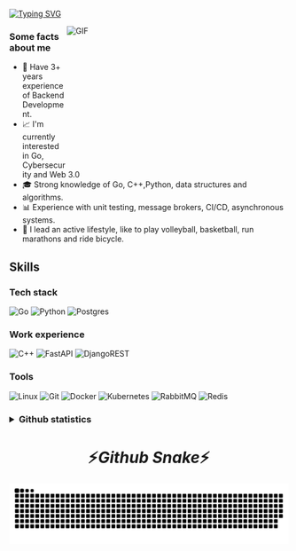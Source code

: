 [![Typing SVG](https://readme-typing-svg.herokuapp.com?font=Fira+Code&size=25&duration=3000&pause=650&color=2983FF&random=false&width=750&height=100&lines=Hi+there%2C+I'm+German!;Backend+developer+and+Computer+Science+student)](https://git.io/typing-svg)

<img align="right" height="250px" width="400px" alt="GIF" src="https://media.giphy.com/media/3FjEPbKqEPhPpmC8uY/giphy.gif" />
<p align="center">
  <h3> Some facts about me</h3>
</p>

- 👔 Have 3+ years experience of Backend Development.
- 📈 I'm currently interested in Go, Cybersecurity and Web 3.0
- 🎓 Strong knowledge of Go, C++,Python, data structures and algorithms.
- 📊 Experience with unit testing, message brokers, CI/CD, asynchronous systems.
- 🚴 I lead an active lifestyle, like to play volleyball, basketball, run marathons and ride bicycle.

## Skills

### Tech stack

![Go](https://img.shields.io/badge/go-%2300ADD8.svg?style=for-the-badge&logo=go&logoColor=white)
![Python](https://img.shields.io/badge/python-3670A0?style=for-the-badge&logo=python&logoColor=ffdd54)
![Postgres](https://img.shields.io/badge/postgres-%23316192.svg?style=for-the-badge&logo=postgresql&logoColor=white)

### Work experience

![C++](https://img.shields.io/badge/c++-%2300599C.svg?style=for-the-badge&logo=c%2B%2B&logoColor=white)
![FastAPI](https://img.shields.io/badge/FastAPI-005571?style=for-the-badge&logo=fastapi)
![DjangoREST](https://img.shields.io/badge/DJANGO-REST-ff1709?style=for-the-badge&logo=django&logoColor=white&color=ff1709&labelColor=gray)

### Tools

![Linux](https://img.shields.io/badge/Linux-FCC624?style=for-the-badge&logo=linux&logoColor=black)
![Git](https://img.shields.io/badge/git-%23F05033.svg?style=for-the-badge&logo=git&logoColor=white)
![Docker](https://img.shields.io/badge/docker-%230db7ed.svg?style=for-the-badge&logo=docker&logoColor=white)
![Kubernetes](https://img.shields.io/badge/kubernetes-%23326ce5.svg?style=for-the-badge&logo=kubernetes&logoColor=white)
![RabbitMQ](https://img.shields.io/badge/Rabbitmq-FF6600?style=for-the-badge&logo=rabbitmq&logoColor=white)
![Redis](https://img.shields.io/badge/redis-%23DD0031.svg?style=for-the-badge&logo=redis&logoColor=white)

<!-------------->


<h3><details>
<summary>Github statistics</summary>

![](https://github-profile-summary-cards.vercel.app/api/cards/profile-details?username=gerstudent&theme=nord_dark)
![](https://github-profile-summary-cards.vercel.app/api/cards/most-commit-language?username=gerstudent&theme=nord_dark)
![](https://github-profile-summary-cards.vercel.app/api/cards/repos-per-language?username=gerstudent&theme=nord_dark)
![](https://github-profile-summary-cards.vercel.app/api/cards/stats?username=gerstudent&theme=nord_dark)
![](https://github-profile-summary-cards.vercel.app/api/cards/productive-time?username=gerstudent&theme=nord_dark)

</details>
</h3>

<!-------------->

<h1 align='center'>⚡️<i>Github Snake</i>⚡️</h1>

![Snake animation](https://github.com/gerstudent/gerstudent/blob/output/github-contribution-grid-snake.svg)
